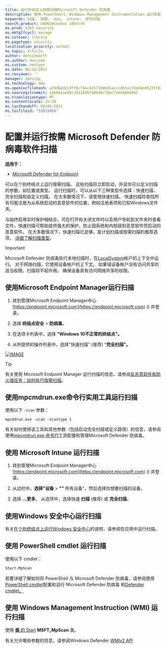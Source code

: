 ```yaml
---
title: 运行并自定义按需扫描Microsoft Defender 防病毒
description: 使用 PowerShell、Windows Management Instrumentation 运行和配置按需扫描，或者使用 Windows 安全中心 应用在终结点上单独运行和配置Windows 安全中心扫描
keywords: 扫描， 按需， dos， intune， 即时扫描
search.product: eADQiWindows 10XVcnh
ms.prod: m365-security
ms.mktglfcycl: manage
ms.sitesec: library
ms.pagetype: security
localization_priority: normal
ms.topic: article
author: denisebmsft
ms.author: deniseb
ms.custom: nextgen
ms.date: 06/10/2021
ms.reviewer: ''
manager: dansimp
ms.technology: mde
ms.openlocfilehash: a39d62d2c0ff0cf4ac4257100bd1acccdb3a178a84ed5235f8ac4e0b2719f128
ms.sourcegitcommit: a1b66e1e80c25d14d67a9b46c79ec7245d88e045
ms.translationtype: MT
ms.contentlocale: zh-CN
ms.lasthandoff: 08/05/2021
ms.locfileid: "53833456"
---
```

# <a name="configure-and-run-on-demand-microsoft-defender-antivirus-scans"></a>配置并运行按需 Microsoft Defender 防病毒软件扫描

**适用于：**

- [Microsoft Defender for Endpoint](/microsoft-365/security/defender-endpoint/)

可以在个别终结点上运行按需扫描。 这些扫描将立即启动，并且你可以定义扫描的参数，如位置或类型。 运行扫描时，可以从以下三种类型中选择：快速扫描、完全扫描和自定义扫描。 在大多数情况下，请使用快速扫描。 快速扫描将查找所有可能注册为从系统启动的恶意软件的位置，例如注册表项和已知Windows文件夹。 

与始终启用实时保护相结合，可在打开和关闭文件时以及用户导航到文件夹时查看文件，快速扫描可帮助提供强大的保护，防止因系统和内核级别恶意软件而启动的恶意软件。 在大多数情况下，快速扫描已足够，是计划扫描或按需扫描的推荐选项。  [详细了解扫描类型](schedule-antivirus-scans.md#quick-scan-full-scan-and-custom-scan)。

> [!IMPORTANT]
> Microsoft Defender 防病毒执行本地扫描时，在[LocalSystem](/windows/win32/services/localsystem-account)帐户的上下文中运行。 对于网络扫描，它使用设备帐户的上下文。 如果域设备帐户没有访问共享的适当权限，扫描将不起作用。 确保设备具有访问网络共享的权限。

## <a name="use-microsoft-endpoint-manager-to-run-a-scan"></a>使用Microsoft Endpoint Manager运行扫描

1. 转到管理Microsoft Endpoint Manager中心 [https://endpoint.microsoft.com](https://endpoint.microsoft.com) () 并登录。

2. 选择 **终结点安全**  >  **防病毒**。

3. 在选项卡列表中，选择 **"Windows 10不正常的终结点"。**

4. 从所提供的操作列表中，选择"快速扫描" (推荐) "**完全扫描"。**

[![IMAGE ](images/mem-antivirus-scan-on-demand.png)](images/mem-antivirus-scan-on-demand.png#lightbox)

> [!TIP]
> 有关使用 Microsoft Endpoint Manager 运行扫描的信息，请参阅[反恶意软件和防火墙任务：如何执行按需扫描](/configmgr/protect/deploy-use/endpoint-antimalware-firewall#how-to-perform-an-on-demand-scan-of-computers)。

## <a name="use-the-mpcmdrunexe-command-line-utility-to-run-a-scan"></a>使用mpcmdrun.exe命令行实用工具运行扫描

使用以下 `-scan` 参数：

```console
mpcmdrun.exe -scan -scantype 1
```

有关如何使用该工具和其他参数（包括启动完全扫描或定义路径）的信息，请参阅使用[mpcmdrun.exe 命令行](command-line-arguments-microsoft-defender-antivirus.md)工具配置和管理Microsoft Defender 防病毒。

## <a name="use-microsoft-intune-to-run-a-scan"></a>使用 Microsoft Intune 运行扫描

1. 转到管理Microsoft Endpoint Manager中心 [https://endpoint.microsoft.com](https://endpoint.microsoft.com) () 并登录。

2. 从边栏中，**选择"设备**  >  **""** 所有设备"，然后选择你想要扫描的设备。

3. 选择 **...更多**。 从选项中，选择快速 **扫描** (推荐) 或 **完全扫描**。

## <a name="use-the-windows-security-app-to-run-a-scan"></a>使用Windows 安全中心运行扫描

有关[在个别终结点上运行Windows 安全中心](microsoft-defender-security-center-antivirus.md)的说明，请参阅在应用中运行扫描。

## <a name="use-powershell-cmdlets-to-run-a-scan"></a>使用 PowerShell cmdlet 运行扫描

使用以下 cmdlet：

```PowerShell
Start-MpScan
```

若要详细了解如何将 PowerShell 与 Microsoft Defender 防病毒，请参阅使用[PowerShell cmdlet](use-powershell-cmdlets-microsoft-defender-antivirus.md)配置和运行 Microsoft Defender 防病毒 和[Defender cmdlet。](/powershell/module/defender/)

## <a name="use-windows-management-instruction-wmi-to-run-a-scan"></a>使用 Windows Management Instruction (WMI) 运行扫描

使用 [**类** 的 Start](/previous-versions/windows/desktop/defender/start-msft-mpscan) **MSFT_MpScan** 类。

有关允许哪些参数的信息，请参阅Windows Defender [WMIv2 API](/previous-versions/windows/desktop/defender/windows-defender-wmiv2-apis-portal)

